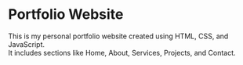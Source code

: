 # Portfolio Website

This is my personal portfolio website created using HTML, CSS, and JavaScript.  
It includes sections like Home, About, Services, Projects, and Contact.  


